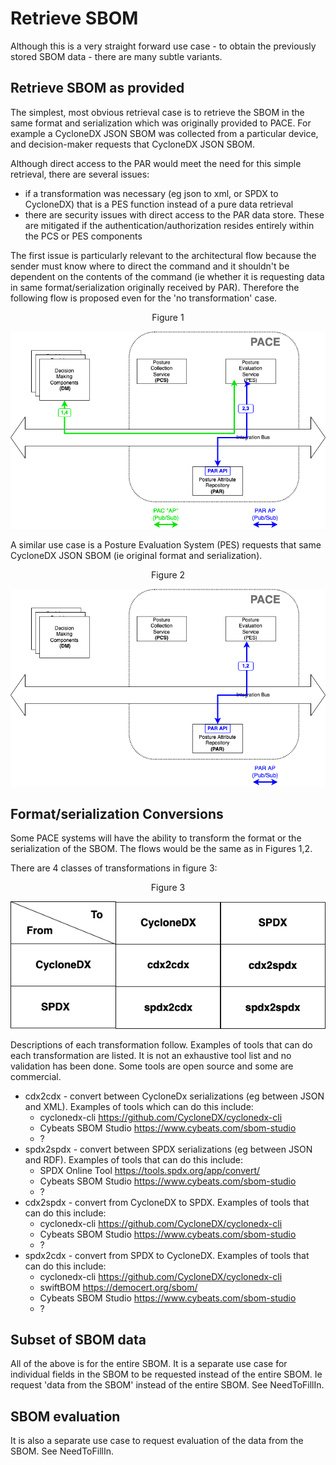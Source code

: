 # Retrieve SBOM

Although this is a very straight forward use case -
to obtain the previously stored SBOM data -
there are many subtle variants.

## Retrieve SBOM as provided
The simplest, most obvious retrieval case
is to retrieve the SBOM in the same
format and serialization which was originally provided to PACE.
For example a CycloneDX JSON SBOM was collected
from a particular device,
and decision-maker
requests that CycloneDX JSON SBOM.

Although direct access to the PAR would meet the need
for this simple retrieval,
there are several issues:
- if a transformation was necessary (eg json to xml, or SPDX to CycloneDX) that is a PES function instead of a pure data retrieval
- there are security issues with direct access to the PAR data store. These are mitigated if the authentication/authorization resides entirely within the PCS or PES components

The first issue is particularly relevant to the architectural flow
because the sender must know where to direct the command and it
shouldn't be dependent on the contents of the command
(ie whether it is requesting data in same format/serialization
originally received by PAR).
Therefore the following flow is proposed even for the
'no transformation' case.

<p align="center">Figure 1</p>

![retrieve_sbom_01](./Images/retrieve_sbom_01.png)

A similar use case is a Posture Evaluation System (PES)
requests that same CycloneDX JSON SBOM
(ie original format and serialization).

<p align="center">Figure 2</p>

![retrieve_sbom_02](./Images/retrieve_sbom_02.png)

## Format/serialization Conversions
Some PACE systems will have the ability to transform
the format or the serialization of the SBOM.
The flows would be the same as in Figures 1,2.

There are 4 classes of transformations in figure 3:

<p align="center">Figure 3</p>

![retrieve_sbom_03](./Images/retrieve_sbom_03.png)

Descriptions of each transformation follow.
Examples of tools that can do each transformation are listed.
It is not an exhaustive tool list
and no validation has been done.
Some tools are open source and some are commercial.

- cdx2cdx - convert between CycloneDx serializations (eg between JSON and XML). Examples of tools which can do this include:
   + cyclonedx-cli https://github.com/CycloneDX/cyclonedx-cli
   + Cybeats SBOM Studio https://www.cybeats.com/sbom-studio
   + ?
- spdx2spdx - convert between SPDX serializations (eg between JSON and RDF). Examples of tools that can do this include:
   + SPDX Online Tool https://tools.spdx.org/app/convert/
   + Cybeats SBOM Studio https://www.cybeats.com/sbom-studio
   + ?
- cdx2spdx - convert from CycloneDX to SPDX. Examples of tools that can do this include:
   + cyclonedx-cli https://github.com/CycloneDX/cyclonedx-cli
   + Cybeats SBOM Studio https://www.cybeats.com/sbom-studio
   + ?
- spdx2cdx - convert from SPDX to CycloneDX. Examples of tools that can do this include:
   + cyclonedx-cli https://github.com/CycloneDX/cyclonedx-cli
   + swiftBOM https://democert.org/sbom/
   + Cybeats SBOM Studio https://www.cybeats.com/sbom-studio
   + ?

## Subset of SBOM data

All of the above is for the entire SBOM.
It is a separate use case for individual fields in the SBOM
to be requested instead of the entire SBOM.
Ie request 'data from the SBOM' instead of the entire SBOM.
See NeedToFillIn.

## SBOM evaluation
It is also a separate use case to request evaluation of the data
from the SBOM.
See NeedToFillIn.
